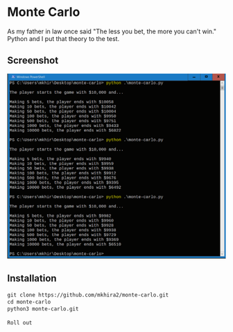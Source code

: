 # Monte Carlo

As my father in law once said "The less you bet, the more you can't win." Python and I put that theory to the test.

## Screenshot
![MonteCarlo](/monte-carlo.png)

## Installation

```
git clone https://github.com/mkhira2/monte-carlo.git
cd monte-carlo
python3 monte-carlo.git

Roll out
```
